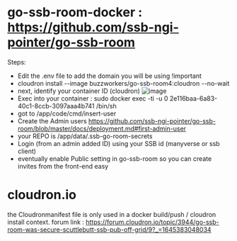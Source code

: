 # go-ssb-room-docker : https://github.com/ssb-ngi-pointer/go-ssb-room

Steps: 
- Edit the .env file to add the domain you will be using !important
- cloudron install --image buzzworkers/go-ssb-room4:cloudron --no-wait
- next, identify your container ID (cloudron)
![image](https://user-images.githubusercontent.com/12155003/154856823-5625bae9-43c5-42c1-8c37-a329f2ce34f0.png)
- Exec into your container : sudo docker exec -ti -u 0 2e116baa-6a83-40c1-8ccb-3097aaa4b741 /bin/sh 
- got to /app/code/cmd/insert-user
- Create the Admin users https://github.com/ssb-ngi-pointer/go-ssb-room/blob/master/docs/deployment.md#first-admin-user
- your REPO is /app/data/.ssb-go-room-secrets
- Login (from an admin added ID) using your SSB id (manyverse or ssb client)
- eventually enable Public setting in go-ssb-room so you can create invites from the front-end easy

# cloudron.io
the Cloudronmanifest file is only used in a docker build/push / cloudron install context. 
forum link : https://forum.cloudron.io/topic/3944/go-ssb-room-was-secure-scuttlebutt-ssb-pub-off-grid/9?_=1645383048034
